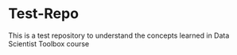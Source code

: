 # Test-Repo
This is a test repository to understand the concepts learned in Data Scientist Toolbox course
